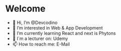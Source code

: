 # Welcome

- 👋 Hi, I’m @Devcodino
- 👀 I’m interested in Web & App Development 
- 🌱 I’m currently learning React and next is Phytons
- 💞️ I´m a lecturer on: Udemy
- 📫 How to reach me: E-Mail

<!---
Devcodino/Devcodino is a ✨ special ✨ repository because its `README.md` (this file) appears on your GitHub profile.
You can click the Preview link to take a look at your changes.
--->
